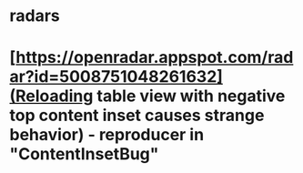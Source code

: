 # radars

# [https://openradar.appspot.com/radar?id=5008751048261632](Reloading table view with negative top content inset causes strange behavior) - reproducer in "ContentInsetBug"
